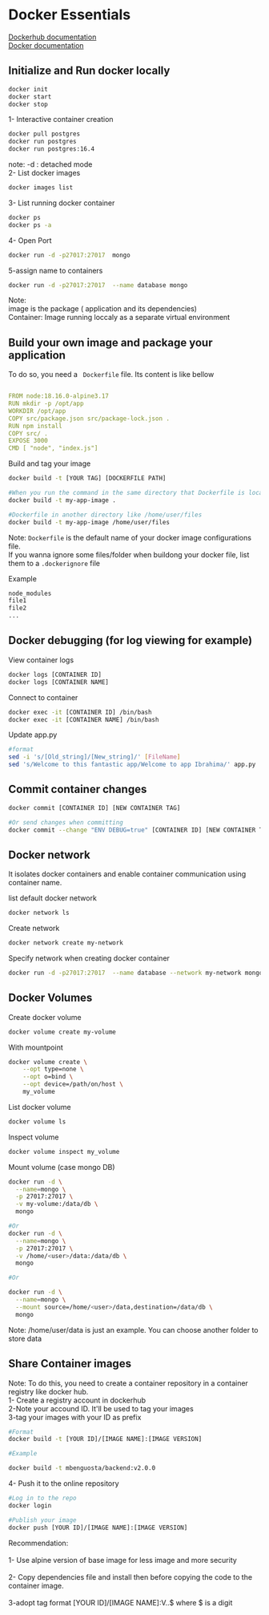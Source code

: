 # Docker Essentials
[Dockerhub documentation ](https://hub.docker.com/) <br>
[Docker documentation ](https://docs.docker.com/reference/cli/docker/container/)

## Initialize and Run docker locally
```sh
docker init
docker start
docker stop
```
1- Interactive container creation
```sh
docker pull postgres
docker run postgres
docker run postgres:16.4
```
note: -d :  detached mode <br>
2- List docker images
```sh
docker images list
```

3- List running docker container
```sh
docker ps
docker ps -a
```
4- Open Port 
```sh
docker run -d -p27017:27017  mongo
```
5-assign name to containers
```sh
docker run -d -p27017:27017  --name database mongo
```
Note: <br>
image is the  package ( application and its dependencies)<br>
Container: Image running loccaly as a separate virtual environment<br>

## Build your own image and package your application

To do so, you need a ``` Dockerfile``` file. Its content is like bellow

```yaml

FROM node:18.16.0-alpine3.17
RUN mkdir -p /opt/app
WORKDIR /opt/app
COPY src/package.json src/package-lock.json .
RUN npm install
COPY src/ .
EXPOSE 3000
CMD [ "node", "index.js"]

```
Build and tag your image

```sh
docker build -t [YOUR TAG] [DOCKERFILE PATH]

#When you run the command in the same directory that Dockerfile is located
docker build -t my-app-image .

#Dockerfile in another directory like /home/user/files
docker build -t my-app-image /home/user/files
```
Note: ``` Dockerfile ``` is the default name of your docker image configurations file.<br>
If you wanna ignore some files/folder when buildong your docker file, list them to a ``` .dockerignore ``` file<br>

Example
```sh
node_modules
file1
file2
...
```

## Docker debugging (for log viewing for example)

View container logs 
```sh
docker logs [CONTAINER ID]
docker logs [CONTAINER NAME]
```
Connect to container
```sh
docker exec -it [CONTAINER ID] /bin/bash
docker exec -it [CONTAINER NAME] /bin/bash
```

Update app.py
```sh
#format
sed -i 's/[Old_string]/[New_string]/' [FileName]
sed 's/Welcome to this fantastic app/Welcome to app Ibrahima/' app.py
```

## Commit container changes
```sh
docker commit [CONTAINER ID] [NEW CONTAINER TAG]

#Or send changes when committing
docker commit --change "ENV DEBUG=true" [CONTAINER ID] [NEW CONTAINER TAG]

```
## Docker network

It isolates docker containers and enable container communication using container name.<br>

list default docker network<br>
```sh
docker network ls
```
Create network
```sh
docker network create my-network
```
Specify network when creating docker container
```sh
docker run -d -p27017:27017  --name database --network my-network mongo
```
## Docker Volumes

Create docker volume
```sh
docker volume create my-volume
```

With mountpoint
```sh
docker volume create \
    --opt type=none \
    --opt o=bind \
    --opt device=/path/on/host \
    my_volume
  ```

List docker volume
```sh
docker volume ls
```

Inspect volume
```sh
docker volume inspect my_volume
```

Mount volume (case mongo DB)
```sh
docker run -d \
  --name=mongo \
  -p 27017:27017 \
  -v my-volume:/data/db \
  mongo

#Or
docker run -d \
  --name=mongo \
  -p 27017:27017 \
  -v /home/<user>/data:/data/db \
  mongo

#Or

docker run -d \
  --name=mongo \
  --mount source=/home/<user>/data,destination=/data/db \
  mongo
```
Note: /home/user/data is just an example. You can choose another folder to store data<br>


## Share Container images
Note: To do this, you need to create a container repository in a container registry like docker hub.<br>
1- Create a registry account in dockerhub<br>
2-Note your accound ID. It'll be used to tag your images<br>
3-tag your images with your ID as prefix<br>
```sh
#Format
docker build -t [YOUR ID]/[IMAGE NAME]:[IMAGE VERSION]

#Example

docker build -t mbenguosta/backend:v2.0.0
```
4- Push it to the online repository

```sh
#Log in to the repo
docker login

#Publish your image
docker push [YOUR ID]/[IMAGE NAME]:[IMAGE VERSION]
```


Recommendation:  <br> <br>
1- Use alpine version of base image for less image and more security <br> <br>
2- Copy dependencies file and install then before copying the code to the container image. <br> <br>
3-adopt tag format [YOUR ID]/[IMAGE NAME]:V$.$.$ where $ is a digit  <br> <br>